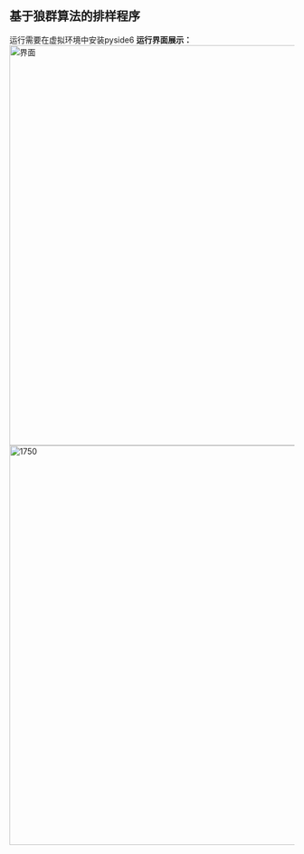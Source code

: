## 基于狼群算法的排样程序
运行需要在虚拟环境中安装pyside6
**运行界面展示：**
<img width="707" alt="界面" src="https://github.com/user-attachments/assets/69071546-27df-489d-9893-d053bc841ad4" />
<img width="706" alt="1750" src="https://github.com/user-attachments/assets/78eb2bf5-a4cb-4c05-a7cc-4902d50954eb" />
